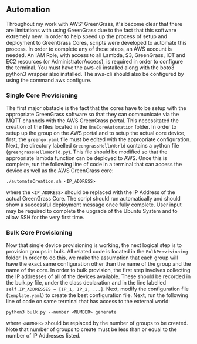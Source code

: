 ## Automation

Throughout my work with AWS' GreenGrass, it's become clear that there are limitations with using GreenGrass due to the fact that this software extremely new. In order to help speed up the process of setup and deployment to GreenGrass Cores, scripts were developed to automate this process. In order to complete any of these steps, an AWS account is needed. An IAM Role, with access to all Lambda, S3, GreenGrass, IOT and EC2 resources (or AdministratorAccess), is required in order to configure the terminal. You must have the aws-cli installed along with the boto3 python3 wrapper also installed. The aws-cli should also be configured by using the command aws configure.

### Single Core Provisioning
The first major obstacle is the fact that the cores have to be setup with the appropriate GreenGrass software so that they can communicate via the MQTT channels with the AWS GreenGrass portal. This necessitated the creation of the files located in the `OneCoreAutomation` folder. In order to setup up the group on the AWS portal and to setup the actual core device, first, the `greengo.yaml` file must be edited with the appropriate configuration. Next, the directory labelled `GreengrassHelloWorld` contains a python file (`greengrassHelloWorld.py`). This file should be modified so that the appropriate lambda function can be deployed to AWS. Once this is complete, run the following line of code in a terminal that can access the device as well as the AWS GreenGrass core:
```
./automateCreation.sh <IP_ADDRESS>
```
where the `<IP_ADDRESS>` should be replaced with the IP Address of the actual GreenGrass Core. The script should run automatically and should show a successful deployment message once fully complete. User input may be required to complete the upgrade of the Ubuntu System and to allow SSH for the very first time.


### Bulk Core Provisioning
Now that single device provisioning is working, the next logical step is to provision groups in bulk. All related code is located in the `BulkProvisioning` folder. In order to do this, we make the assumption that each group will have the exact same configuration other than the name of the group and the name of the core. In order to bulk provision, the first step involves collecting the IP addresses of all of the devices available. These should be recorded in the bulk.py file, under the class declaration and in the line labelled `self.IP_ADDRESSES = [IP_1, IP_2, ...]`. Next, modify the configuration file (`template.yaml`) to create the best configuration file. Next, run the following line of code on same terminal that has access to the external world:
```
python3 bulk.py --number <NUMBER> generate
```
where `<NUMBER>` should be replaced by the number of groups to be created. Note that number of groups to create must be less than or equal to the number of IP Addresses listed.

